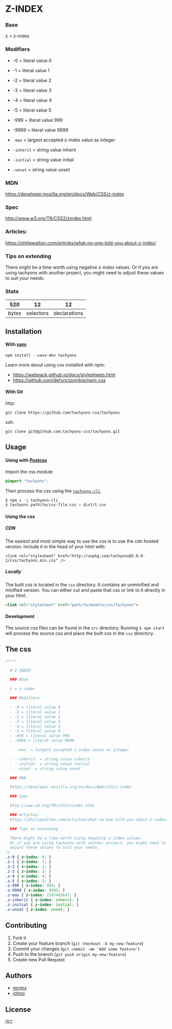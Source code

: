 

# Z-INDEX

### Base

z = z-index

### Modifiers

- -0 = literal value 0
- -1 = literal value 1
- -2 = literal value 2
- -3 = literal value 3
- -4 = literal value 4
- -5 = literal value 5
- -999 = literal value 999
- -9999 = literal value 9999

- `-max` = largest accepted z-index value as integer

- `-inherit` = string value inherit
- `-initial` = string value initial
- `-unset` = string value unset

### MDN

https://developer.mozilla.org/en/docs/Web/CSS/z-index

### Spec

http://www.w3.org/TR/CSS2/zindex.html

### Articles:
https://philipwalton.com/articles/what-no-one-told-you-about-z-index/

### Tips on extending

There might be a time worth using negative z-index values.
Or if you are using tachyons with another project, you might need to
adjust these values to suit your needs.


### Stats

520 | 12 | 12
---|---|---
bytes | selectors | declarations

## Installation

#### With [npm](https://npmjs.com)

```
npm install --save-dev tachyons
```

Learn more about using css installed with npm:
* https://webpack.github.io/docs/stylesheets.html
* https://github.com/defunctzombie/npm-css

#### With Git

http:
```
git clone https://github.com/tachyons-css/tachyons
```

ssh:
```
git clone git@github.com:tachyons-css/tachyons.git
```

## Usage

#### Using with [Postcss](https://github.com/postcss/postcss)

Import the css module

```css
@import "tachyons";
```

Then process the css using the [`tachyons-cli`](https://github.com/tachyons-css/tachyons-cli)

```sh
$ npm i -g tachyons-cli
$ tachyons path/to/css-file.css > dist/t.css
```

#### Using the css

##### CDN
The easiest and most simple way to use the css is to use the cdn hosted version. Include it in the head of your html with:

```
<link rel="stylesheet" href="http://unpkg.com/tachyons@5.0.0-1/css/tachyons.min.css" />
```

##### Locally
The built css is located in the `css` directory. It contains an unminified and minified version.
You can either cut and paste that css or link to it directly in your html.

```html
<link rel="stylesheet" href="path/to/module/css/tachyons">
```

#### Development

The source css files can be found in the `src` directory.
Running `$ npm start` will process the source css and place the built css in the `css` directory.

## The css

```css
/*!!!

  # Z-INDEX

  ### Base

  z = z-index

  ### Modifiers

  - -0 = literal value 0
  - -1 = literal value 1
  - -2 = literal value 2
  - -3 = literal value 3
  - -4 = literal value 4
  - -5 = literal value 5
  - -999 = literal value 999
  - -9999 = literal value 9999

  - `-max` = largest accepted z-index value as integer

  - `-inherit` = string value inherit
  - `-initial` = string value initial
  - `-unset` = string value unset

  ### MDN

  https://developer.mozilla.org/en/docs/Web/CSS/z-index

  ### Spec

  http://www.w3.org/TR/CSS2/zindex.html

  ### Articles:
  https://philipwalton.com/articles/what-no-one-told-you-about-z-index/

  ### Tips on extending

  There might be a time worth using negative z-index values.
  Or if you are using tachyons with another project, you might need to
  adjust these values to suit your needs.
*/
.z-0 { z-index: 0; }
.z-1 { z-index: 1; }
.z-2 { z-index: 2; }
.z-3 { z-index: 3; }
.z-4 { z-index: 4; }
.z-5 { z-index: 5; }
.z-999 { z-index: 999; }
.z-9999 { z-index: 9999; }
.z-max { z-index: 2147483647; }
.z-inherit { z-index: inherit; }
.z-initial { z-index: initial; }
.z-unset { z-index: unset; }
```

## Contributing

1. Fork it
2. Create your feature branch (`git checkout -b my-new-feature`)
3. Commit your changes (`git commit -am 'Add some feature'`)
4. Push to the branch (`git push origin my-new-feature`)
5. Create new Pull Request

## Authors

* [mrmrs](http://mrmrs.io)
* [johno](http://johnotander.com)

## License

ISC

